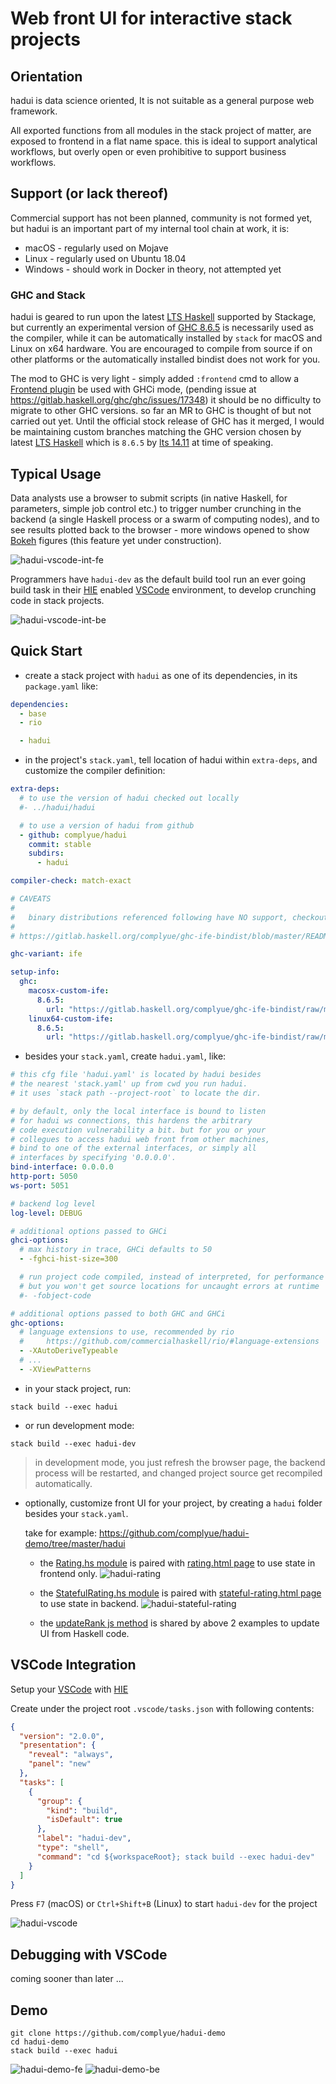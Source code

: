 # Web front UI for interactive stack projects

## Orientation

hadui is data science oriented,
It is not suitable as a general purpose web framework.

All exported functions from all modules in the stack project of matter,
are exposed to frontend in a flat name space. this is ideal to support
analytical workflows, but overly open or even prohibitive to support
business workflows.

## Support (or lack thereof)

Commercial support has not been planned, community is not formed yet,
but hadui is an important part of my internal tool chain at work, it is:

- macOS - regularly used on Mojave
- Linux - regularly used on Ubuntu 18.04
- Windows - should work in Docker in theory, not attempted yet

### GHC and Stack

hadui is geared to run upon the latest
[LTS Haskell](https://www.stackage.org/lts)
supported by Stackage, but currently an experimental version of
[GHC 8.6.5](https://gitlab.haskell.org/complyue/ghc/tree/ghc-8.6-ife)
is necessarily used as the compiler, while it can be automatically
installed by `stack` for macOS and Linux on x64 hardware. You are
encouraged to compile from source if on other platforms or the
automatically installed bindist does not work for you.

The mod to GHC is very light - simply added `:frontend` cmd to allow a
[Frontend plugin](https://downloads.haskell.org/~ghc/latest/docs/html/users_guide/extending_ghc.html#frontend-plugins) be used with GHCi mode,
(pending issue at https://gitlab.haskell.org/ghc/ghc/issues/17348) it
should be no difficulty to migrate to other GHC versions. so far an MR to
GHC is thought of but not carried out yet. Until the official stock
release of GHC has it merged, I would be maintaining custom branches
matching the GHC version chosen by latest
[LTS Haskell](https://www.stackage.org/lts) which is `8.6.5` by
[lts 14.11](https://www.stackage.org/lts-14.11)
at time of speaking.

## Typical Usage

Data analysts use a browser to submit scripts (in native Haskell, for
parameters, simple job control etc.) to trigger number crunching in
the backend (a single Haskell process or a swarm of computing nodes),
and to see results plotted back to the browser - more windows opened
to show [Bokeh](https://docs.bokeh.org) figures (this feature yet
under construction).

![hadui-vscode-int-fe](https://user-images.githubusercontent.com/15646573/67581869-558f3f00-f77b-11e9-9e8a-c875a212c80b.png)

Programmers have `hadui-dev` as the default build tool run an ever going
build task in their [HIE](https://github.com/haskell/haskell-ide-engine)
enabled [VSCode](https://code.visualstudio.com) environment, to develop
crunching code in stack projects.

![hadui-vscode-int-be](https://user-images.githubusercontent.com/15646573/67583167-ab64e680-f77d-11e9-8574-4d71fd290a25.png)

## Quick Start

- create a stack project with `hadui` as one of its dependencies,
  in its `package.yaml` like:

```yaml
dependencies:
  - base
  - rio

  - hadui
```

- in the project's `stack.yaml`, tell location of hadui within `extra-deps`,
  and customize the compiler definition:

```yaml
extra-deps:
  # to use the version of hadui checked out locally
  #- ../hadui/hadui

  # to use a version of hadui from github
  - github: complyue/hadui
    commit: stable
    subdirs:
      - hadui

compiler-check: match-exact

# CAVEATS
#
#   binary distributions referenced following have NO support, checkout:
#
# https://gitlab.haskell.org/complyue/ghc-ife-bindist/blob/master/README.md

ghc-variant: ife

setup-info:
  ghc:
    macosx-custom-ife:
      8.6.5:
        url: "https://gitlab.haskell.org/complyue/ghc-ife-bindist/raw/master/ghc-8.6.5-x86_64-apple-darwin.tar.xz"
    linux64-custom-ife:
      8.6.5:
        url: "https://gitlab.haskell.org/complyue/ghc-ife-bindist/raw/master/ghc-8.6.5-x86_64-unknown-linux.tar.xz"
```

- besides your `stack.yaml`, create `hadui.yaml`, like:

```yaml
# this cfg file 'hadui.yaml' is located by hadui besides
# the nearest 'stack.yaml' up from cwd you run hadui.
# it uses `stack path --project-root` to locate the dir.

# by default, only the local interface is bound to listen
# for hadui ws connections, this hardens the arbitrary
# code execution vulnerability a bit. but for you or your
# collegues to access hadui web front from other machines,
# bind to one of the external interfaces, or simply all
# interfaces by specifying '0.0.0.0'.
bind-interface: 0.0.0.0
http-port: 5050
ws-port: 5051

# backend log level
log-level: DEBUG

# additional options passed to GHCi
ghci-options:
  # max history in trace, GHCi defaults to 50
  - -fghci-hist-size=300

  # run project code compiled, instead of interpreted, for performance
  # but you won't get source locations for uncaught errors at runtime
  #- -fobject-code

# additional options passed to both GHC and GHCi
ghc-options:
  # language extensions to use, recommended by rio
  #     https://github.com/commercialhaskell/rio/#language-extensions
  - -XAutoDeriveTypeable
  # ...
  - -XViewPatterns
```

- in your stack project, run:

```shell
stack build --exec hadui
```

- or run development mode:

```shell
stack build --exec hadui-dev
```

> in development mode, you just refresh the browser page, the
> backend process will be restarted, and changed project source
> get recompiled automatically.

- optionally, customize front UI for your project, by creating a
  `hadui` folder besides your `stack.yaml`.

  take for example:
  https://github.com/complyue/hadui-demo/tree/master/hadui

  - the [Rating.hs module](https://github.com/complyue/hadui-demo/blob/master/demo/src/Rating.hs)
    is paired with [rating.html page](https://github.com/complyue/hadui-demo/blob/master/hadui/rating.html) to use state in frontend only.
    ![hadui-rating](https://user-images.githubusercontent.com/15646573/67364542-54ef8080-f5a2-11e9-946f-b4c88cfd8177.png)

  - the [StatefulRating.hs module](https://github.com/complyue/hadui-demo/blob/master/demo/src/StatefulRating.hs)
    is paired with [stateful-rating.html page](https://github.com/complyue/hadui-demo/blob/master/hadui/stateful-rating.html) to use state in backend.
    ![hadui-stateful-rating](https://user-images.githubusercontent.com/15646573/67364543-55881700-f5a2-11e9-9499-10a488e2c818.png)

  - the [updateRank js method](https://github.com/complyue/hadui-demo/blob/master/hadui/hadui-custom.js#L41) is shared by above 2 examples to update UI from Haskell code.

## VSCode Integration

Setup your [VSCode](https://code.visualstudio.com) with
[HIE](https://github.com/haskell/haskell-ide-engine)

Create under the project root `.vscode/tasks.json` with following contents:

```json
{
  "version": "2.0.0",
  "presentation": {
    "reveal": "always",
    "panel": "new"
  },
  "tasks": [
    {
      "group": {
        "kind": "build",
        "isDefault": true
      },
      "label": "hadui-dev",
      "type": "shell",
      "command": "cd ${workspaceRoot}; stack build --exec hadui-dev"
    }
  ]
}
```

Press `F7` (macOS) or `Ctrl+Shift+B` (Linux) to start `hadui-dev` for the project

![hadui-vscode](https://user-images.githubusercontent.com/15646573/67378020-26c96b00-f5b9-11e9-9780-302db88ff50d.png)

## Debugging with VSCode

coming sooner than later ...

## Demo

```shell
git clone https://github.com/complyue/hadui-demo
cd hadui-demo
stack build --exec hadui
```

![hadui-demo-fe](https://user-images.githubusercontent.com/15646573/67366682-88340e80-f5a6-11e9-94b7-ed6c66cf428e.png)
![hadui-demo-be](https://user-images.githubusercontent.com/15646573/67366681-88340e80-f5a6-11e9-99ea-a74e6ec54144.png)
